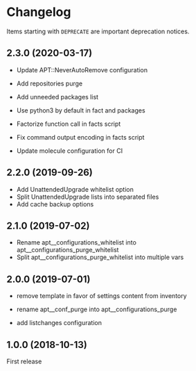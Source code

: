 # Changelog

Items starting with `DEPRECATE` are important deprecation notices.

## 2.3.0 (2020-03-17)

+ Update APT::NeverAutoRemove configuration
+ Add repositories purge
+ Add unneeded packages list

+ Use python3 by default in fact and packages
+ Factorize function call in facts script
+ Fix command output encoding in facts script
+ Update molecule configuration for CI

## 2.2.0 (2019-09-26)

+ Add UnattendedUpgrade whitelist option
+ Split UnattendedUpgrade lists into separated files
+ Add cache backup options

## 2.1.0 (2019-07-02)

+ Rename apt__configurations_whitelist into apt__configurations_purge_whitelist
+ Split apt__configurations_purge_whitelist into multiple vars

## 2.0.0 (2019-07-01)

+ remove template in favor of settings content from inventory
* rename apt__conf_purge into apt__configurations_purge
+ add listchanges configuration

## 1.0.0 (2018-10-13)

First release

